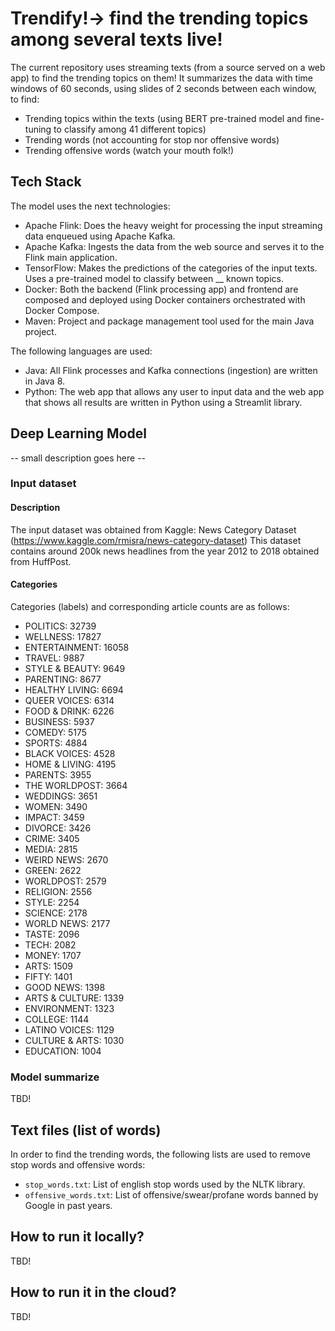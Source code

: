 # Trendify!-> find the trending topics among several texts live!
The current repository uses streaming texts (from a source served on a web app) to find the trending topics on them! It summarizes the data with time windows of 60 seconds, using slides of 2 seconds between each window, to find:
* Trending topics within the texts (using BERT pre-trained model and fine-tuning to classify among 41 different topics)
* Trending words (not accounting for stop nor offensive words)
* Trending offensive words (watch your mouth folk!)

## Tech Stack
The model uses the next technologies:
* Apache Flink: Does the heavy weight for processing the input streaming data enqueued using Apache Kafka.
* Apache Kafka: Ingests the data from the web source and serves it to the Flink main application.
* TensorFlow: Makes the predictions of the categories of the input texts. Uses a pre-trained model to classify between __ known topics.
* Docker: Both the backend (Flink processing app) and frontend are composed and deployed using Docker containers orchestrated with Docker Compose. 
* Maven: Project and package management tool used for the main Java project.

The following languages are used:
* Java: All Flink processes and Kafka connections (ingestion) are written in Java 8.
* Python: The web app that allows any user to input data and the web app that shows all results are written in Python using a Streamlit library.

## Deep Learning Model
-- small description goes here --

### Input dataset
#### Description
The input dataset was obtained from Kaggle: News Category Dataset (https://www.kaggle.com/rmisra/news-category-dataset)
This dataset contains around 200k news headlines from the year 2012 to 2018 obtained from HuffPost.

#### Categories
Categories (labels) and corresponding article counts are as follows:
* POLITICS: 32739
* WELLNESS: 17827
* ENTERTAINMENT: 16058
* TRAVEL: 9887
* STYLE & BEAUTY: 9649
* PARENTING: 8677
* HEALTHY LIVING: 6694
* QUEER VOICES: 6314
* FOOD & DRINK: 6226
* BUSINESS: 5937
* COMEDY: 5175
* SPORTS: 4884
* BLACK VOICES: 4528
* HOME & LIVING: 4195
* PARENTS: 3955
* THE WORLDPOST: 3664
* WEDDINGS: 3651
* WOMEN: 3490
* IMPACT: 3459
* DIVORCE: 3426
* CRIME: 3405
* MEDIA: 2815
* WEIRD NEWS: 2670
* GREEN: 2622
* WORLDPOST: 2579
* RELIGION: 2556
* STYLE: 2254
* SCIENCE: 2178
* WORLD NEWS: 2177
* TASTE: 2096
* TECH: 2082
* MONEY: 1707
* ARTS: 1509
* FIFTY: 1401
* GOOD NEWS: 1398
* ARTS & CULTURE: 1339
* ENVIRONMENT: 1323
* COLLEGE: 1144
* LATINO VOICES: 1129
* CULTURE & ARTS: 1030
* EDUCATION: 1004

### Model summarize
TBD!

## Text files (list of words)
In order to find the trending words, the following lists are used to remove stop words and offensive words:
* <code>stop_words.txt</code>: List of english stop words used by the NLTK library.
* <code>offensive_words.txt</code>: List of offensive/swear/profane words banned by Google in past years.

## How to run it locally?
TBD!

## How to run it in the cloud?
TBD!
